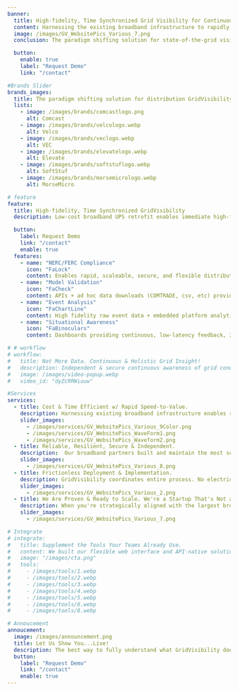 ```yaml
---
banner:
  title: High-fidelity, Time Synchronized Grid Visibility for Continuous Fault & State-of-the-Grid Monitoring
  content: Harnessing the existing broadband infrastructure to rapidly deliver real-time, all-the-time electrical data; Enabling unprecedented visibility and situational awareness of distribution grid behaviors.
  image: /images/GV_WebsitePics_Various_7.png
  conclusion: The paradigm shifting solution for state-of-the-grid visibility.

  button:
    enable: true
    label: "Request Demo"
    link: "/contact"

#Brands Slider
brands_images:
  title: The paradigm shifting solution for distribution GridVisibility!
  lists:
    - image: /images/brands/comcastlogo.png
      alt: Comcast
    - image: /images/brands/velcologo.webp
      alt: Velco
    - image: /images/brands/veclogo.webp
      alt: VEC
    - image: /images/brands/elevatelogo.webp
      alt: Elevate
    - image: /images/brands/softstuflogo.webp
      alt: SoftStuf
    - image: /images/brands/morsemicrologo.webp
      alt: MorseMicro

# feature
feature:
  title: High-fidelity, Time Synchronized GridVisibility
  description: Low-cost broadband UPS retrofit enables immediate high-fidelity grid voltage and frequency monitoring 24/7/365

  button:
    label: Request Demo
    link: "/contact"
    enable: true
  features:
    - name: "NERC/FERC Compliance"
      icon: "FaLock"
      content: Enables rapid, scaleable, secure, and flexible distribution grid monitoring to meet NERC/FERC IBR-related compliance guidelines & reporting requirements.
    - name: "Model Validation"
      icon: "FaCheck"
      content: APIs + ad hoc data downloads (COMTRADE, csv, etc) provide high fidelity, GPS time synchronized distribution data for model validation, training, and live model support.
    - name: "Event Analysis"
      icon: "FaChartLine"
      content: High fidelity raw event data + embedded platform analytical tools support unprecedented post-event analysis capability.
    - name: "Situational Awareness"
      icon: "FaBinoculars"
      content: Dashboards providing continuous, low-latency feedback, 365/24/7, encompassing utility defined alerts.

# # workflow
# workflow:
#   title: Not More Data. Continuous & Holistic Grid Insight!
#   description: Independent & secure continuous awareness of grid conditions and behaviors.
#   image: /images/video-popup.webp
#   video_id: "dyZcRRWiuuw"

#Services
services:
  - title: Cost & Time Efficient w/ Rapid Speed-to-Value. 
    description: Harnessing existing broadband infrastructure enables rapid, cost effective deployment at scale. Our GVP "Blue Box" provides continuous point-on-wave monitoring at 10,000 samples/second through a 15 minute broadband node retrofit. We're not limited by bandwidth, because we harness the $2 trillion communications investment already made.
    slider_images:
      - /images/services/GV_WebsitePics_Various_9Color.png
      - /images/services/GV_WebsitePics_WaveForm1.png
      - /images/services/GV_WebsitePics_Waveform2.png
  - title: Reliable, Resilient, Secure & Independent. 
    description:  Our broadband partners built and maintain the most sophisticated and secure communication networks on the planet. That means our solution is reliable, resilient (4+ hr battery-backed), secure (Global Fortune 50 security-by-design), and out-of-band (utility agnostic). Our GVP Platform's unique technical and business characteristics both reduce utility risk and create previously impossible value streams.
    slider_images:
      - /images/services/GV_WebsitePics_Various_8.png
  - title: Frictionless Deployment & Implementation.
    description: GridVisibility coordinates entire process. No electric utility field crew or IT involvement w/ 15min/sensor provisioning. The coexistent broadband infrastructure already overlaps with 90% of US power grid, enabling rapid deployment at scale. GridVisibility provides continuous awareness of grid conditions and behaviors in weeks...not years.
    slider_images:
      - /images/services/GV_WebsitePics_Various_2.png
  - title: We Are Proven & Ready to Scale. We're a Startup That's Not a Startup.
    description: When you're strategically aligned with the largest broadband operators in the world, you've done something right. Eight years of R&D incubation within CableLabs, a strong balance sheet, an established and growing financing network, combined with successful lighthouse deployments and partners, means we're not just another startup...we're game changers.
    slider_images:
      - /images/services/GV_WebsitePics_Various_7.png

# Integrate
# integrate:
#   title: Supplement the Tools Your Teams Already Use.
#   content: We built our flexible web interface and API-native solution to augment and support all current grid data, monitoring, and operational applications. However, we're also developing and supporting completely new analytic and continuous insight and integration paradigms. Because we've already "done the impossible", we must support both the "current" and "next generation" grid monitoring and management paths.
#   image: "/images/cta.png"
#   tools:
#     - /images/tools/1.webp
#     - /images/tools/2.webp
#     - /images/tools/3.webp
#     - /images/tools/4.webp
#     - /images/tools/5.webp
#     - /images/tools/6.webp
#     - /images/tools/8.webp

# Annoucement
annoucement:
  image: /images/announcement.png
  title: Let Us Show You...Live!
  description: The best way to fully understand what GridVisibility does is to see it...live. That's when the implications of high fidelity, low latency, and continuous distribution come into focus. GridVisibility changes everything!
  button:
    label: "Request Demo"
    link: "/contact"
    enable: true
---
```

